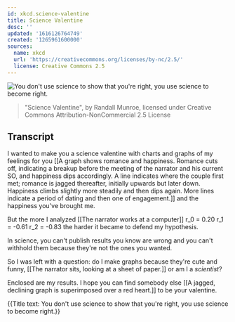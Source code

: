 ```yaml
---
id: xkcd.science-valentine
title: Science Valentine
desc: ''
updated: '1616126764749'
created: '1265961600000'
sources:
  name: xkcd
  url: 'https://creativecommons.org/licenses/by-nc/2.5/'
  license: Creative Commons 2.5
---
```

![You don't use science to show that you're right, you use science to become right.](https://imgs.xkcd.com/comics/science_valentine.png)
> "Science Valentine", by Randall Munroe, licensed under Creative Commons Attribution-NonCommercial 2.5 License

## Transcript
I wanted to make you a science valentine
with charts and graphs of my feelings for you
[[A graph shows romance and happiness. Romance cuts off, indicating a breakup before the meeting of the narrator and his current SO, and happiness dips accordingly. A line indicates where the couple first met; romance is jagged thereafter, initially upwards but later down. Happiness climbs slightly more steadily and then dips again. More lines indicate a period of dating and then one of engagement.]]
and the happiness you've brought me.

But the more I analyzed
[[The narrator works at a computer]]
r_0 =  0.20
r_1 = -0.61
r_2 = -0.83
the harder it became to defend my hypothesis.

In science, you can't publish results you know are wrong
and you can't withhold them because they're not the ones you wanted.

So I was left with a question: do I make graphs because they're cute and funny,
[[The narrator sits, looking at a sheet of paper.]]
or am I a *scientist*?

Enclosed are my results.
I hope you can find somebody else
[[A jagged, declining graph is superimposed over a red heart.]]
to be your valentine.

{{Title text: You don't use science to show that you're right, you use science to become right.}}
